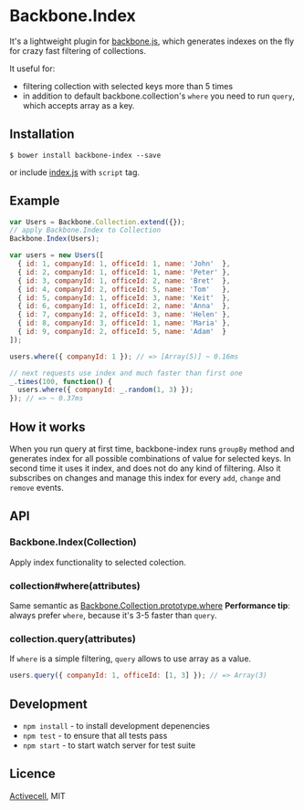 # Backbone.Index

  It's a lightweight plugin for [backbone.js](http://documentcloud.github.io/backbone/),
  which generates indexes on the fly for crazy fast filtering of collections.

  It useful for:

  * filtering collection with selected keys more than 5 times
  * in addition to default backbone.collection's `where` you need to run `query`,
    which accepts array as a key.

## Installation

    $ bower install backbone-index --save

  or include [index.js]() with `script` tag.

## Example

```js
var Users = Backbone.Collection.extend({});
// apply Backbone.Index to Collection
Backbone.Index(Users);

var users = new Users([
  { id: 1, companyId: 1, officeId: 1, name: 'John'  },
  { id: 2, companyId: 1, officeId: 1, name: 'Peter' },
  { id: 3, companyId: 1, officeId: 2, name: 'Bret'  },
  { id: 4, companyId: 2, officeId: 5, name: 'Tom'   },
  { id: 5, companyId: 1, officeId: 3, name: 'Keit'  },
  { id: 6, companyId: 1, officeId: 2, name: 'Anna'  },
  { id: 7, companyId: 2, officeId: 3, name: 'Helen' },
  { id: 8, companyId: 3, officeId: 1, name: 'Maria' },
  { id: 9, companyId: 2, officeId: 5, name: 'Adam'  }
]);

users.where({ companyId: 1 }); // => [Array(5)] ~ 0.16ms

// next requests use index and much faster than first one
_.times(100, function() {
  users.where({ companyId: _.random(1, 3) });
}); // => ~ 0.37ms
```

## How it works

  When you run query at first time, backbone-index runs `groupBy` method
  and generates index for all possible combinations of value for selected keys.
  In second time it uses it index, and does not do any kind of filtering.
  Also it subscribes on changes and manage this index for every `add`, `change` and `remove` events.

## API

### Backbone.Index(Collection)

  Apply index functionality to selected colection.

### collection#where(attributes)

  Same semantic as [Backbone.Collection.prototype.where](http://documentcloud.github.io/backbone/#Collection-where)
  **Performance tip**: always prefer `where`, because it's 3-5 faster than `query`.

### collection.query(attributes)

  If `where` is a simple filtering, `query` allows to use array as a value.

 ```js
 users.query({ companyId: 1, officeId: [1, 3] }); // => Array(3)
 ```

## Development

  * `npm install` - to install development depenencies
  * `npm test` - to ensure that all tests pass
  * `npm start` - to start watch server for test suite

## Licence

  [Activecell](http://activecell.com/), MIT
